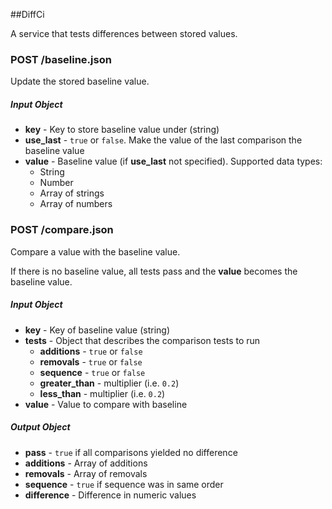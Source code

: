 ##DiffCi

A service that tests differences between stored values.

### POST /baseline.json

Update the stored baseline value.

##### Input Object

* **key** - Key to store baseline value under (string)
* **use_last** - `true` or `false`. Make the value of the last comparison the baseline value
* **value** - Baseline value (if **use_last** not specified). Supported data types:
  * String
  * Number
  * Array of strings
  * Array of numbers

### POST /compare.json

Compare a value with the baseline value.

If there is no baseline value, all tests pass and the **value** becomes the baseline value.

##### Input Object

* **key** - Key of baseline value (string)
* **tests** - Object that describes the comparison tests to run
  * **additions** - `true` or `false`
  * **removals** - `true` or `false`
  * **sequence** - `true` or `false`
  * **greater_than** - multiplier (i.e. `0.2`)
  * **less_than** - multiplier (i.e. `0.2`)
* **value** - Value to compare with baseline


##### Output Object

* **pass** - `true` if all comparisons yielded no difference
* **additions** - Array of additions
* **removals** - Array of removals
* **sequence** - `true` if sequence was in same order
* **difference** - Difference in numeric values